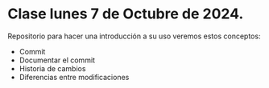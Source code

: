 # Clase lunes 7 de Octubre de 2024.
Repositorio para hacer una introducción a su uso
veremos estos conceptos:

+ Commit
+ Documentar el commit
+ Historia de cambios
+ Diferencias entre modificaciones
